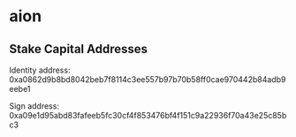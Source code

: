 # aion

## Stake Capital Addresses

Identity address: 0xa0862d9b8bd8042beb7f8114c3ee557b97b70b58ff0cae970442b84adb9eebe1

Sign address: 0xa09e1d95abd83fafeeb5fc30cf4f853476bf4f151c9a22936f70a43e25c85bc3
